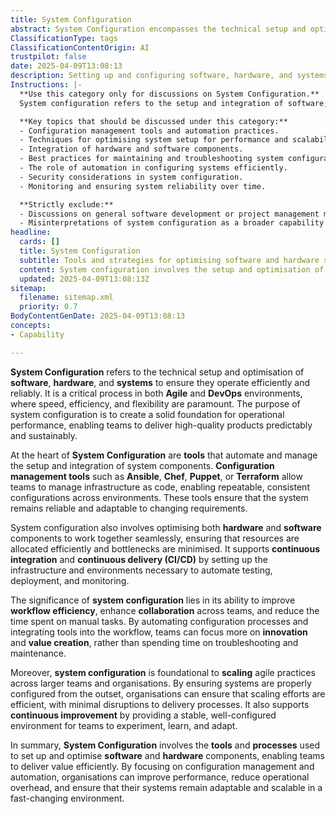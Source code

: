 ```yaml
---
title: System Configuration
abstract: System Configuration encompasses the technical setup and optimisation of software, hardware, and systems to ensure efficient and reliable operation. It is essential in Agile and DevOps environments, where the need for speed, efficiency, and flexibility is critical. This process establishes a robust foundation for operational performance, allowing teams to deliver high-quality products in a predictable and sustainable manner. Central to System Configuration are tools that automate and manage the integration of system components, such as Ansible, Chef, Puppet, and Terraform, which facilitate infrastructure as code and ensure consistent configurations across various environments. By optimising hardware and software components to work seamlessly together, System Configuration minimises bottlenecks and supports continuous integration and continuous delivery by automating testing, deployment, and monitoring. Its importance lies in enhancing workflow efficiency, fostering collaboration among teams, and reducing time spent on manual tasks, thereby allowing teams to concentrate on innovation and value creation. Furthermore, effective System Configuration is crucial for scaling Agile practices within larger organisations, as it ensures that systems are properly configured from the beginning, leading to efficient scaling with minimal disruption. Ultimately, System Configuration provides the tools and processes necessary for organisations to improve performance, reduce operational overhead, and maintain adaptable and scalable systems in a rapidly evolving landscape.
ClassificationType: tags
ClassificationContentOrigin: AI
trustpilot: false
date: 2025-04-09T13:08:13
description: Setting up and configuring software, hardware, and systems for optimal performance, using tools and automation.
Instructions: |-
  **Use this category only for discussions on System Configuration.**  
  System configuration refers to the setup and integration of software, hardware, and systems to achieve optimal performance. This category covers the tools, methodologies, and best practices used for system setup, automation, and ongoing maintenance.

  **Key topics that should be discussed under this category:**
  - Configuration management tools and automation practices.
  - Techniques for optimising system setup for performance and scalability.
  - Integration of hardware and software components.
  - Best practices for maintaining and troubleshooting system configurations.
  - The role of automation in configuring systems efficiently.
  - Security considerations in system configuration.
  - Monitoring and ensuring system reliability over time.

  **Strictly exclude:**
  - Discussions on general software development or project management methodologies not directly linked to system configuration.
  - Misinterpretations of system configuration as a broader capability or philosophical topic.
headline:
  cards: []
  title: System Configuration
  subtitle: Tools and strategies for optimising software and hardware setups to enhance system performance and reliability.
  content: System configuration involves the setup and optimisation of software, hardware, and systems using tools and automation to ensure efficient workflows and optimal performance. Posts should focus on the role of configuration management, integration techniques, and troubleshooting in driving system reliability.
  updated: 2025-04-09T13:08:13Z
sitemap:
  filename: sitemap.xml
  priority: 0.7
BodyContentGenDate: 2025-04-09T13:08:13
concepts:
- Capability

---
```

**System Configuration** refers to the technical setup and optimisation of **software**, **hardware**, and **systems** to ensure they operate efficiently and reliably. It is a critical process in both **Agile** and **DevOps** environments, where speed, efficiency, and flexibility are paramount. The purpose of system configuration is to create a solid foundation for operational performance, enabling teams to deliver high-quality products predictably and sustainably.

At the heart of **System Configuration** are **tools** that automate and manage the setup and integration of system components. **Configuration management tools** such as **Ansible**, **Chef**, **Puppet**, or **Terraform** allow teams to manage infrastructure as code, enabling repeatable, consistent configurations across environments. These tools ensure that the system remains reliable and adaptable to changing requirements.

System configuration also involves optimising both **hardware** and **software** components to work together seamlessly, ensuring that resources are allocated efficiently and bottlenecks are minimised. It supports **continuous integration** and **continuous delivery (CI/CD)** by setting up the infrastructure and environments necessary to automate testing, deployment, and monitoring.

The significance of **system configuration** lies in its ability to improve **workflow efficiency**, enhance **collaboration** across teams, and reduce the time spent on manual tasks. By automating configuration processes and integrating tools into the workflow, teams can focus more on **innovation** and **value creation**, rather than spending time on troubleshooting and maintenance.

Moreover, **system configuration** is foundational to **scaling** agile practices across larger teams and organisations. By ensuring systems are properly configured from the outset, organisations can ensure that scaling efforts are efficient, with minimal disruptions to delivery processes. It also supports **continuous improvement** by providing a stable, well-configured environment for teams to experiment, learn, and adapt.

In summary, **System Configuration** involves the **tools** and **processes** used to set up and optimise **software** and **hardware** components, enabling teams to deliver value efficiently. By focusing on configuration management and automation, organisations can improve performance, reduce operational overhead, and ensure that their systems remain adaptable and scalable in a fast-changing environment.
